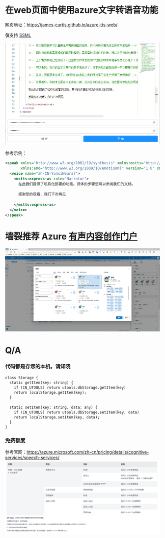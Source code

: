 # 在web页面中使用azure文字转语音功能

网页地址：https://james-curtis.github.io/azure-tts-web/

**仅**支持 [SSML](https://docs.microsoft.com/zh-cn/azure/cognitive-services/speech-service/speech-synthesis-markup?tabs=csharp)

![img](./docs/images/img.png)

参考示例：

```xml
<speak xmlns="http://www.w3.org/2001/10/synthesis" xmlns:mstts="http://www.w3.org/2001/mstts"
       xmlns:emo="http://www.w3.org/2009/10/emotionml" version="1.0" xml:lang="zh-CN">
  <voice name="zh-CN-YunxiNeural">
    <mstts:express-as role="Narrator">
      在此我们提供了私有化部署的功能。具体的步骤您可以参阅我们的文档。

      感谢您的观看，我们下次再见

    </mstts:express-as>
  </voice>
</speak>
```

# 墙裂推荐 Azure [有声内容创作门户](https://aka.ms/audiocontentcreation)
![11](./docs/images/img_2.png)

# Q/A

### 代码都是存您的本机，请知晓
```tsx
class Storage {
  static getItem(key: string) {
    if (IN_UTOOLS) return utools.dbStorage.getItem(key)
    return localStorage.getItem(key);
  }

  static setItem(key: string, data: any) {
    if (IN_UTOOLS) return utools.dbStorage.setItem(key, data)
    return localStorage.setItem(key, data);
  }
}
```

### 免费额度

参考官网：https://azure.microsoft.com/zh-cn/pricing/details/cognitive-services/speech-services/
![img](./docs/images/img_1.png)
